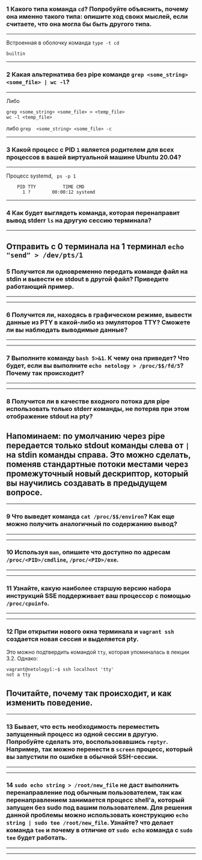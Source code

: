 ### 1 Какого типа команда ```cd```? Попробуйте объяснить, почему она именно такого типа: опишите ход своих мыслей, если считаете, что она могла бы быть другого типа.
---
Встроенная в оболочку команда ```type -t cd```
```
builtin
```
---

### 2 Какая альтернатива без pipe команде ```grep <some_string> <some_file> | wc -l```?
---
Либо
```
grep <some_string> <some_file> > <temp_file>
wc -l <temp_file>
```
либо
```grep  <some_string> <some_file> -c```

---

### 3 Какой процесс с PID ```1``` является родителем для всех процессов в вашей виртуальной машине Ubuntu 20.04?
---
Процесс systemd, ``` ps -p 1```
```
    PID TTY          TIME CMD
      1 ?        00:00:12 systemd
```
---

### 4 Как будет выглядеть команда, которая перенаправит вывод stderr ```ls``` на другую сессию терминала?
---
Отправить c 0 терминала на 1 терминал
```echo "send" > /dev/pts/1```
---

### 5 Получится ли одновременно передать команде файл на stdin и вывести ее stdout в другой файл? Приведите работающий пример.
---
---

### 6 Получится ли, находясь в графическом режиме, вывести данные из PTY в какой-либо из эмуляторов TTY? Сможете ли вы наблюдать выводимые данные?
---
---

### 7 Выполните команду ```bash 5>&1```. К чему она приведет? Что будет, если вы выполните ```echo netology > /proc/$$/fd/5```? Почему так происходит?
---
---

### 8 Получится ли в качестве входного потока для pipe использовать только stderr команды, не потеряв при этом отображение stdout на pty?
Напоминаем: по умолчанию через pipe передается только stdout команды слева от ```|``` на stdin команды справа. Это можно сделать, поменяв стандартные потоки местами через промежуточный новый дескриптор, который вы научились создавать в предыдущем вопросе.
---
---

### 9 Что выведет команда ```cat /proc/$$/environ```? Как еще можно получить аналогичный по содержанию вывод?
---
---

### 10 Используя ```man```, опишите что доступно по адресам ```/proc/<PID>/cmdline```, ```/proc/<PID>/exe```.
---
---

### 11 Узнайте, какую наиболее старшую версию набора инструкций SSE поддерживает ваш процессор с помощью ```/proc/cpuinfo```.
---
---

### 12 При открытии нового окна терминала и ```vagrant ssh``` создается новая сессия и выделяется pty.
Это можно подтвердить командой ```tty```, которая упоминалась в лекции 3.2.
Однако:
```
vagrant@netology1:~$ ssh localhost 'tty'
not a tty
```
Почитайте, почему так происходит, и как изменить поведение.
---
---

### 13 Бывает, что есть необходимость переместить запущенный процесс из одной сессии в другую. Попробуйте сделать это, воспользовавшись ```reptyr```. Например, так можно перенести в ```screen``` процесс, который вы запустили по ошибке в обычной SSH-сессии.
---
---

### 14 ```sudo echo string > /root/new_file``` не даст выполнить перенаправление под обычным пользователем, так как перенаправлением занимается процесс shell'а, который запущен без sudo под вашим пользователем. Для решения данной проблемы можно использовать конструкцию ```echo string | sudo tee /root/new_file```. Узнайте? что делает команда ```tee``` и почему в отличие от ```sudo echo``` команда с ```sudo tee``` будет работать.
---
---
